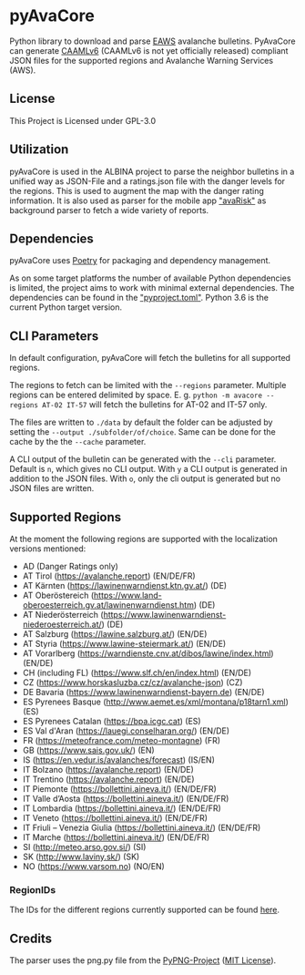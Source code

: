 # pyAvaCore

Python library to download and parse [EAWS](https://www.avalanches.org/) avalanche bulletins.
PyAvaCore can generate [CAAMLv6](https://gitlab.com/albina-euregio/albina-caaml/-/tree/master/6.0) (CAAMLv6 is not yet officially released) compliant JSON files for the supported regions and Avalanche Warning Services (AWS).

## License

This Project is Licensed under GPL-3.0

## Utilization

pyAvaCore is used in the ALBINA project to parse the neighbor bulletins in a unified way as JSON-File and a ratings.json file with the danger levels for the regions. This is used to augment the map with the danger rating information.
It is also used as parser for the mobile app ["avaRisk"](https://github.com/fridlmue/harbour-avarisk) as background parser to fetch a wide variety of reports.

## Dependencies

pyAvaCore uses [Poetry](https://python-poetry.org/) for packaging and dependency management.

As on some target platforms the number of available Python dependencies is limited, the project aims to work with minimal external dependencies. The dependencies can be found in the ["pyproject.toml"](pyproject.toml). Python 3.6 is the current Python target version.

## CLI Parameters

In default configuration, pyAvaCore will fetch the bulletins for all supported regions. 

The regions to fetch can be limited with the `--regions` parameter. Multiple regions can be entered delimited by space. E. g. `python -m avacore --regions AT-02 IT-57` will fetch the bulletins for AT-02 and IT-57 only.

The files are written to `./data` by default the folder can be adjusted by setting the `--output ./subfolder/of/choice`. Same can be done for the cache by the the `--cache` parameter.

A CLI output of the bulletin can be generated with the `--cli` parameter. Default is `n`, which gives no CLI output. With `y` a CLI output is generated in addition to the JSON files. With `o`, only the cli output is generated but no JSON files are written.

## Supported Regions
At the moment the following regions are supported with the localization versions mentioned:
- AD (Danger Ratings only)
- AT Tirol (https://avalanche.report) (EN/DE/FR)
- AT Kärnten (https://lawinenwarndienst.ktn.gv.at/) (DE)
- AT Oberöstereich (https://www.land-oberoesterreich.gv.at/lawinenwarndienst.htm) (DE)
- AT Niederösterreich (https://www.lawinenwarndienst-niederoesterreich.at/) (DE)
- AT Salzburg (https://lawine.salzburg.at/) (EN/DE)
- AT Styria (https://www.lawine-steiermark.at/) (EN/DE)
- AT Vorarlberg (https://warndienste.cnv.at/dibos/lawine/index.html) (EN/DE)
- CH (including FL) (https://www.slf.ch/en/index.html) (EN/DE)
- CZ (https://www.horskasluzba.cz/cz/avalanche-json) (CZ)
- DE Bavaria (https://www.lawinenwarndienst-bayern.de) (EN/DE)
- ES Pyrenees Basque (http://www.aemet.es/xml/montana/p18tarn1.xml) (ES)
- ES Pyrenees Catalan (https://bpa.icgc.cat) (ES)
- ES Val d'Aran (https://lauegi.conselharan.org/) (EN/DE)
- FR (https://meteofrance.com/meteo-montagne) (FR)
- GB (https://www.sais.gov.uk/) (EN)
- IS (https://en.vedur.is/avalanches/forecast) (IS/EN)
- IT Bolzano (https://avalanche.report) (EN/DE)
- IT Trentino (https://avalanche.report) (EN/DE)
- IT Piemonte (https://bollettini.aineva.it/) (EN/DE/FR)
- IT Valle d’Aosta (https://bollettini.aineva.it/) (EN/DE/FR)
- IT Lombardia (https://bollettini.aineva.it/) (EN/DE/FR)
- IT Veneto (https://bollettini.aineva.it/) (EN/DE/FR)
- IT Friuli – Venezia Giulia (https://bollettini.aineva.it/) (EN/DE/FR)
- IT Marche (https://bollettini.aineva.it/) (EN/DE/FR)
- SI (http://meteo.arso.gov.si/) (SI)
- SK (http://www.laviny.sk/) (SK)
- NO (https://www.varsom.no) (NO/EN)

### RegionIDs

The IDs for the different regions currently supported can be found [here](REGIONS.md).

## Credits

The parser uses the png.py file from the [PyPNG-Project](https://github.com/drj11/pypng) ([MIT License](https://github.com/drj11/pypng/blob/main/LICENCE)).
